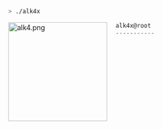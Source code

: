 ```zsh
> ./alk4x
```

<img align="left" src="https://user-images.githubusercontent.com/88062907/139561814-9e4fcb6a-7c18-443e-801a-49e654734f94.png" alt="alk4.png" width="200"/>

```csharp
  alk4x@root
  -----------
  
```
